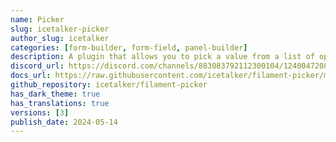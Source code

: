 ```yaml
---
name: Picker
slug: icetalker-picker
author_slug: icetalker
categories: [form-builder, form-field, panel-builder]
description: A plugin that allows you to pick a value from a list of options.
discord_url: https://discord.com/channels/883083792112300104/1240047208078770186
docs_url: https://raw.githubusercontent.com/icetalker/filament-picker/main/README.md
github_repository: icetalker/filament-picker
has_dark_theme: true
has_translations: true
versions: [3]
publish_date: 2024-05-14
---
```


